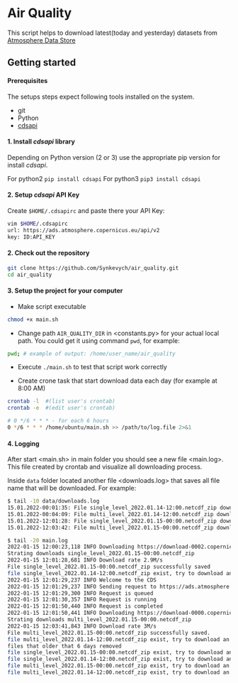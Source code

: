 # Air Quality

This script helps to download latest(today and yesterday) datasets from [Atmosphere Data Store](https://ads.atmosphere.copernicus.eu/cdsapp#!/dataset/cams-global-atmospheric-composition-forecasts?tab=form)

## Getting started

#### Prerequisites

The setups steps expect following tools installed on the system.

- git
- Python
- [cdsapi](https://cds.climate.copernicus.eu/api-how-to)

#### 1. Install _cdsapi_ library

Depending on Python version (2 or 3) use the appropriate pip version for install _cdsapi_.

For python2 `pip install cdsapi`
For python3 `pip3 install cdsapi`

#### 2. Setup _cdsapi_ API Key

Create `$HOME/.cdsapirc` and paste there your API Key:

```sh
vim $HOME/.cdsapirc
url: https://ads.atmosphere.copernicus.eu/api/v2
key: ID:API_KEY
```

#### 2. Check out the repository

```bash
git clone https://github.com/Synkevych/air_quality.git
cd air_quality
```

#### 3. Setup the project for your computer

- Make script executable

```sh
chmod +x main.sh
```

- Change path `AIR_QUALITY_DIR` in <constants.py> for your actual local path. You could get it using command `pwd`, for example:

```sh
pwd; # example of output: /home/user_name/air_quality
```

- Execute `./main.sh` to test that script work correctly

- Create crone task that start download data each day (for example at 8:00 AM)

```sh
crontab -l	#(list user's crontab)
crontab -e	#(edit user's crontab)

# 0 */6 * * * - for each 6 hours
0 */6 * * * /home/ubuntu/main.sh >> /path/to/log.file 2>&1
```

#### 4. Logging

After start <main.sh> in main folder you should see a new file <main.log>. This file created by crontab and visualize all downloading process.

Inside `data` folder located another file <downloads.log> that saves all file name that will be downloaded. For example:

```sh
$ tail -10 data/downloads.log
15.01.2022-00:01:35: File single_level_2022.01.14-12:00.netcdf_zip downloaded.
15.01.2022-00:04:09: File multi_level_2022.01.14-12:00.netcdf_zip downloaded.
15.01.2022-12:01:28: File single_level_2022.01.15-00:00.netcdf_zip downloaded.
15.01.2022-12:03:42: File multi_level_2022.01.15-00:00.netcdf_zip downloaded.

$ tail -20 main.log
2022-01-15 12:00:23,118 INFO Downloading https://download-0002.copernicus-atmosphere.eu/cache-compute-0002/cache/data7/adaptor.mars_constrained.internal-1642240820.1910667-24105-14-2078f329-32bd-4780-abce-f17540147236.zip to /home/ik/Roman/air_quality/data/single_level_2022.01.15-00:00.netcdf_zip (187.4M)
Strating downloads single_level_2022.01.15-00:00.netcdf_zip
2022-01-15 12:01:28,681 INFO Download rate 2.9M/s  
File single_level_2022.01.15-00:00.netcdf_zip successfully saved
file single_level_2022.01.14-12:00.netcdf_zip exist, try to download an old file
2022-01-15 12:01:29,237 INFO Welcome to the CDS
2022-01-15 12:01:29,237 INFO Sending request to https://ads.atmosphere.copernicus.eu/api/v2/resources/cams-global-atmospheric-composition-forecasts
2022-01-15 12:01:29,300 INFO Request is queued
2022-01-15 12:01:30,357 INFO Request is running
2022-01-15 12:01:50,440 INFO Request is completed
2022-01-15 12:01:50,441 INFO Downloading https://download-0000.copernicus-atmosphere.eu/cache-compute-0000/cache/data7/adaptor.mars_constrained.internal-1642240905.6529446-12546-11-a63827fe-e43f-4860-b555-ec2b38128459.grib to /home/ik/Roman/air_quality/data/multi_level_2022.01.15-00:00.netcdf_zip (333.6M)
Strating downloads multi_level_2022.01.15-00:00.netcdf_zip
2022-01-15 12:03:41,843 INFO Download rate 3M/s    
File multi_level_2022.01.15-00:00.netcdf_zip successfully saved.
file multi_level_2022.01.14-12:00.netcdf_zip exist, try to download an old file
files that older that 6 days removed
file single_level_2022.01.15-00:00.netcdf_zip exist, try to download an old file
file single_level_2022.01.14-12:00.netcdf_zip exist, try to download an old file
file multi_level_2022.01.15-00:00.netcdf_zip exist, try to download an old file
file multi_level_2022.01.14-12:00.netcdf_zip exist, try to download an old file
```
